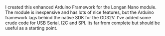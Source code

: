 I created this enhanced Arduino Framework for the Longan Nano module. The module is inexpensive and has lots of nice features, but the Arduino framework lags behind the native SDK for the GD32V. I've added some crude code for USB Serial, I2C and SPI. Its far from complete but should be useful as a starting point.


